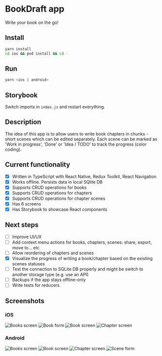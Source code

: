 # BookDraft app

Write your book on the go!

## Install

```bash
yarn install
cd ios && pod install && cd -
```

## Run

```bash
yarn <ios | android>
```

## Storybook

Switch imports in `index.js` and restart everything.

## Description

The idea of this app is to allow users to write book chapters in chunks - short scenes which can be edited separately. 
Each scene can be marked as 'Work in progress', 'Done' or 'Idea / TODO' to track the progress (color coding).

## Current functionality

- [x] Written in TypeScript with React Native, Redux Toolkit, React Navigation
- [x] Works offline. Persists data in local SQlite DB
- [x] Supports CRUD operations for books
- [x] Supports CRUD operations for chapters
- [x] Supports CRUD operations for chapter scenes
- [x] Has 6 screens
- [x] Has Storybook to showcase React components

## Next steps

- [ ] Improve UI/UX
- [ ] Add context menu actions for books, chapters, scenes: share, export, move to... etc
- [ ] Allow reordering of chapters and scenes
- [x] Visualize the progress of writing a book/chapter based on the existing scenes statuses
- [ ] Test the connection to SQLite DB properly and might be switch to another storage type (e.g. use an API) 
- [ ] Backups if the app stays offline-only
- [ ] Write tests for reducers

## Screenshots

### iOS

![Books screen](./screenshots/ios/1.png)
![Book form](./screenshots/ios/2.png)
![Book screen](./screenshots/ios/3.png)
![Chapter screen](./screenshots/ios/4.png)

### Android

![Books screen](./screenshots/android/1.png)
![Book screen](./screenshots/android/2.png)
![Chapter screen](./screenshots/android/3.png)
![Scene form](./screenshots/android/4.png)
